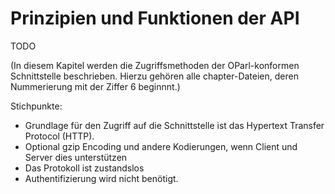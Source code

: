 Prinzipien und Funktionen der API
=================================

TODO

(In diesem Kapitel werden die Zugriffsmethoden der OParl-konformen 
Schnittstelle beschrieben. Hierzu gehören alle chapter-Dateien, deren
Nummerierung mit der Ziffer 6 beginnnt.)


Stichpunkte:

* Grundlage für den Zugriff auf die Schnittstelle ist das Hypertext Transfer 
Protocol (HTTP).
* Optional gzip Encoding und andere Kodierungen, wenn Client und Server dies 
unterstützen
* Das Protokoll ist zustandslos
* Authentifizierung wird nicht benötigt.
